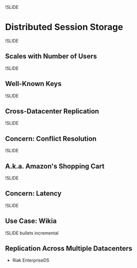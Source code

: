 !SLIDE

# Distributed Session Storage #

!SLIDE

## Scales with Number of Users ##

!SLIDE

## Well-Known Keys ##

!SLIDE

## Cross-Datacenter Replication ##

!SLIDE

## Concern: Conflict Resolution ##

!SLIDE

## A.k.a. Amazon's Shopping Cart ##

!SLIDE

## Concern: Latency ##

!SLIDE

## Use Case: Wikia ##

!SLIDE bullets incremental

## Replication Across Multiple Datacenters ##

* Riak EnterpriseDS
